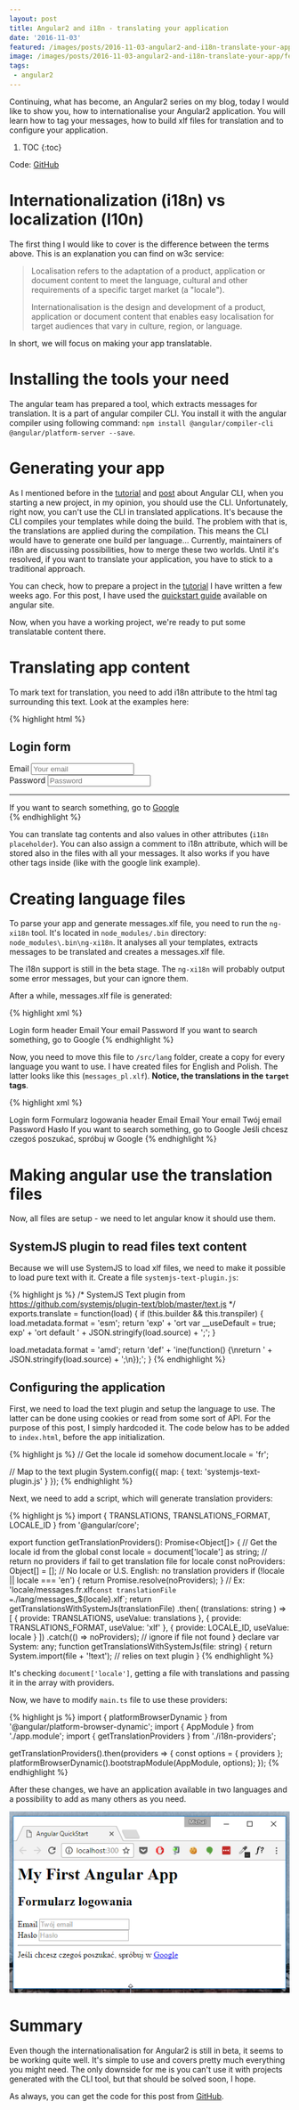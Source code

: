 ```yaml
---
layout: post
title: Angular2 and i18n - translating your application
date: '2016-11-03'
featured: /images/posts/2016-11-03-angular2-and-i18n-translate-your-app/featured.jpg
image: /images/posts/2016-11-03-angular2-and-i18n-translate-your-app/featured.jpg
tags: 
 - angular2
---
```

Continuing, what has become, an Angular2 series on my blog, today I would like to show you, how to internationalise your Angular2 application. You will learn how to tag your messages, how to build xlf files for translation and to configure your application. 

1. TOC
{:toc}

Code: [GitHub](https://github.com/mdymel/ng2-i18n)

# Internationalization (i18n) vs localization (l10n)
The first thing I would like to cover is the difference between the terms above. This is an explanation you can find on w3c service: 

> Localisation refers to the adaptation of a product, application or document content to meet the language, cultural and other requirements of a specific target market (a "locale").
> 
> Internationalisation is the design and development of a product, application or document content that enables easy localisation for target audiences that vary in culture, region, or language.

In short, we will focus on making your app translatable. 

# Installing the tools your need 
The angular team has prepared a tool, which extracts messages for translation. It is a part of angular compiler CLI. You install it with the angular compiler using following command: `npm install @angular/compiler-cli @angular/platform-server --save`.  

# Generating your app
As I mentioned before in the [tutorial](/2016/10/25/angular2-cli-with-aspnet-core-application-tutorial/) and [post](/2016/10/20/angular2-cli/) about Angular CLI, when you starting a new project, in my opinion, you should use the CLI. Unfortunately, right now, you can't use the CLI in translated applications. It's because the CLI compiles your templates while doing the build. The problem with that is, the translations are applied during the compilation. This means the CLI would have to generate one build per language... Currently, maintainers of i18n are discussing possibilities, how to merge these two worlds. Until it's resolved, if you want to translate your application, you have to stick to a traditional approach. 

You can check, how to prepare a project in the [tutorial](/2016/09/08/aspnet-core-with-angular2-tutorial/) I have written a few weeks ago. For this post, I have used the [quickstart guide](https://angular.io/docs/ts/latest/quickstart.html) available on angular site.  

Now, when you have a working project, we're ready to put some translatable content there. 

# Translating app content
To mark text for translation, you need to add i18n attribute to the html tag surrounding this text. Look at the examples here: 

{% highlight html %}
<h2 i18n="header">Login form</h2>
<div>
  <span i18n>Email</span>
  <input type="text" placeholder="Your email" i18n-placeholder>
</div>
<div>
  <span i18n>Password</span>
  <input type="password" placeholder="Password" i18n-placeholder>
</div>

<hr>

<div i18n>If you want to search something, go to <a href="http://google.com">Google</a></div>
{% endhighlight %}

You can translate tag contents and also values in other attributes (`i18n placeholder`). You can also assign a comment to i18n attribute, which will be stored also in the files with all your messages. It also works if you have other tags inside (like with the google link example). 

# Creating language files 
To parse your app and generate messages.xlf file, you need to run the `ng-xi18n` tool. It's located in `node_modules/.bin` directory: 
`node_modules\.bin\ng-xi18n`. It analyses all your templates, extracts messages to be translated and creates a messages.xlf file. 

The i18n support is still in the beta stage. The `ng-xi18n` will probably output some error messages, but your can ignore them. 

After a while, messages.xlf file is generated: 

{% highlight xml %}
<?xml version="1.0" encoding="UTF-8" ?>
<xliff version="1.2" xmlns="urn:oasis:names:tc:xliff:document:1.2">
  <file source-language="en" datatype="plaintext" original="ng2.template">
    <body>
      <trans-unit id="cee9a1765db9ad1b440406cee88f743bad1f93e0" datatype="html">
        <source>Login form</source>
        <target/>
        <note priority="1" from="description">header</note>
      </trans-unit>
      <trans-unit id="244aae9346da82b0922506c2d2581373a15641cc" datatype="html">
        <source>Email</source>
        <target/>
      </trans-unit>
      <trans-unit id="0b892c7805a1c5afc0b7c21c3449760860fe7f3d" datatype="html">
        <source>Your email</source>
        <target/>
      </trans-unit>
      <trans-unit id="c32ef07f8803a223a83ed17024b38e8d82292407" datatype="html">
        <source>Password</source>
        <target/>
      </trans-unit>
      <trans-unit id="656891694a50cdda356e1bdeaef520fe7f6604f9" datatype="html">
        <source>If you want to search something, go to <x id="START_LINK" ctype="x-a"/>Google<x id="CLOSE_LINK" ctype="x-a"/></source>
        <target/>
      </trans-unit>
    </body>
  </file>
</xliff>
{% endhighlight %}

Now, you need to move this file to `/src/lang` folder, create a copy for every language you want to use. I have created files for English and Polish. The latter looks like this (`messages_pl.xlf`). **Notice, the translations in the `target` tags**.

{% highlight xml %}
<?xml version="1.0" encoding="UTF-8" ?>
<xliff version="1.2" xmlns="urn:oasis:names:tc:xliff:document:1.2">
  <file source-language="en" datatype="plaintext" original="ng2.template">
    <body>
      <trans-unit id="cee9a1765db9ad1b440406cee88f743bad1f93e0" datatype="html">
        <source>Login form</source>
        <target>Formularz logowania</target>
        <note priority="1" from="description">header</note>
      </trans-unit>
      <trans-unit id="244aae9346da82b0922506c2d2581373a15641cc" datatype="html">
        <source>Email</source>
        <target>Email</target>
      </trans-unit>
      <trans-unit id="0b892c7805a1c5afc0b7c21c3449760860fe7f3d" datatype="html">
        <source>Your email</source>
        <target>Twój email</target>
      </trans-unit>
      <trans-unit id="c32ef07f8803a223a83ed17024b38e8d82292407" datatype="html">
        <source>Password</source>
        <target>Hasło</target>
      </trans-unit>
      <trans-unit id="656891694a50cdda356e1bdeaef520fe7f6604f9" datatype="html">
        <source>If you want to search something, go to <x id="START_LINK" ctype="x-a"/>Google<x id="CLOSE_LINK" ctype="x-a"/></source>
        <target>Jeśli chcesz czegoś poszukać, spróbuj w <x id="START_LINK" ctype="x-a"/>Google<x id="CLOSE_LINK" ctype="x-a"/></target>
      </trans-unit>
    </body>
  </file>
</xliff>
{% endhighlight %}

# Making angular use the translation files
Now, all files are setup - we need to let angular know it should use them. 

## SystemJS plugin to read files text content
Because we will use SystemJS to load xlf files, we need to make it possible to load pure text with it. Create a file `systemjs-text-plugin.js`: 

{% highlight js %}
/*
  SystemJS Text plugin from
  https://github.com/systemjs/plugin-text/blob/master/text.js
*/
exports.translate = function(load) {
  if (this.builder && this.transpiler) {
    load.metadata.format = 'esm';
    return 'exp' + 'ort var __useDefault = true; exp' + 'ort default ' + JSON.stringify(load.source) + ';';
  }

  load.metadata.format = 'amd';
  return 'def' + 'ine(function() {\nreturn ' + JSON.stringify(load.source) + ';\n});';
}
{% endhighlight %}

## Configuring the application
First, we need to load the text plugin and setup the language to use. The latter can be done using cookies or read from some sort of API. For the purpose of this post, I simply hardcoded it. The code below has to be added to `index.html`, before the app initialization.

{% highlight js %} 
// Get the locale id somehow
document.locale = 'fr';

// Map to the text plugin
System.config({
map: {
    text: 'systemjs-text-plugin.js'
}
});
{% endhighlight %}

Next, we need to add a script, which will generate translation providers: 

{% highlight js %} 
import { TRANSLATIONS, TRANSLATIONS_FORMAT, LOCALE_ID } from '@angular/core';

export function getTranslationProviders(): Promise<Object[]> {
  // Get the locale id from the global
  const locale = document['locale'] as string;
  // return no providers if fail to get translation file for locale
  const noProviders: Object[] = [];
  // No locale or U.S. English: no translation providers
  if (!locale || locale === 'en') {
    return Promise.resolve(noProviders);
  }
  // Ex: 'locale/messages.fr.xlf`
  const translationFile = `./lang/messages_${locale}.xlf`;
  return getTranslationsWithSystemJs(translationFile)
    .then( (translations: string ) => [
      { provide: TRANSLATIONS, useValue: translations },
      { provide: TRANSLATIONS_FORMAT, useValue: 'xlf' },
      { provide: LOCALE_ID, useValue: locale }
    ])
    .catch(() => noProviders); // ignore if file not found
}
declare var System: any;
function getTranslationsWithSystemJs(file: string) {
  return System.import(file + '!text'); // relies on text plugin
}
{% endhighlight %}

It's checking `document['locale']`, getting a file with translations and passing it in the array with providers. 

Now, we have to modify `main.ts` file to use these providers: 

{% highlight js %} 
import { platformBrowserDynamic } from '@angular/platform-browser-dynamic';
import { AppModule } from './app.module';
import { getTranslationProviders } from './i18n-providers';

getTranslationProviders().then(providers => {
  const options = { providers };
  platformBrowserDynamic().bootstrapModule(AppModule, options);
});
{% endhighlight %}

After these changes, we have an application available in two languages and a possibility to add as many others as you need. 

![app translated to Polish](/images/posts/2016-11-03-angular2-and-i18n-translate-your-app/app-i18n.png)

# Summary
Even though the internationalisation for Angular2 is still in beta, it seems to be working quite well. It's simple to use and covers pretty much everything you might need. The only downside for me is you can't use it with projects generated with the CLI tool, but that should be solved soon, I hope. 

As always, you can get the code for this post from [GitHub](https://github.com/mdymel/ng2-i18n).
